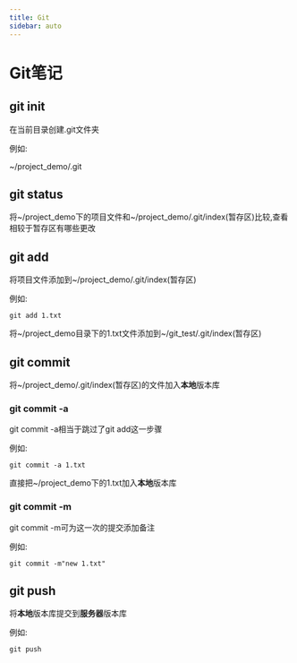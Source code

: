 ```yaml
---
title: Git
sidebar: auto
---
```

# Git笔记

## git init

在当前目录创建.git文件夹

例如:

\~/project_demo/.git



## git status

将\~/project_demo下的项目文件和\~/project_demo/.git/index(暂存区)比较,查看相较于暂存区有哪些更改



## git add

将项目文件添加到\~/project_demo/.git/index(暂存区)

例如:

```
git add 1.txt
```

将\~/project_demo目录下的1.txt文件添加到\~/git_test/.git/index(暂存区)



## git commit

将\~/project_demo/.git/index(暂存区)的文件加入**本地**版本库

### git commit -a

git commit -a相当于跳过了git add这一步骤

例如:

```
git commit -a 1.txt
```

直接把~/project_demo下的1.txt加入**本地**版本库

 ### git commit -m

git commit -m可为这一次的提交添加备注

例如:

```
git commit -m"new 1.txt"
```



## git push

将**本地**版本库提交到**服务器**版本库

例如:
```
git push
```




